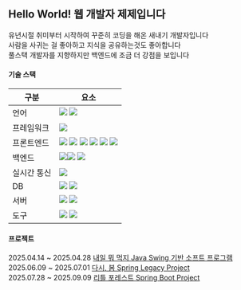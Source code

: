 ## Hello World! 웹 개발자 제제입니다

유년시절 취미부터 시작하여 꾸준히 코딩을 해온 새내기 개발자입니다  
사람을 사귀는 걸 좋아하고 지식을 공유하는것도 좋아합니다  
풀스택 개발자를 지향하지만 백엔드에 조금 더 강점을 보입니다


#### 기술 스택
  <!-- 언어 -->
|구분 | 요소 |
|----------|----------|
| 언어 | <img src="https://img.shields.io/badge/Java-007396?style=flat-square&logo=coffeescript&logoColor=white"/>  <img src="https://img.shields.io/badge/Python-007396?style=flat-square&logo=Python&logoColor=white"/> |
| 프레임워크 | <img src="https://img.shields.io/badge/Spring-6DB33F?style=flat-square&logo=Spring&logoColor=white"/> |
| 프론트엔드 | <img src="https://img.shields.io/badge/HTML5-E34F26?style=flat-square&logo=HTML5&logoColor=white"/> <img src="https://img.shields.io/badge/CSS3-1572B6?style=flat-square&logo=CSS&logoColor=white"/> <img src="https://img.shields.io/badge/JavaScript-F7DF1E?style=flat-square&logo=JavaScript&logoColor=white"/> <img src="https://img.shields.io/badge/Thymeleaf-005F0F?style=flat-square&logo=Thymeleaf&logoColor=white"/> <img src="https://img.shields.io/badge/JSP-1572B6?style=flat-square&logo=CSS3&logoColor=white"/> <img src="https://img.shields.io/badge/JSTL-1572B6?style=flat-square&logo=CSS3&logoColor=white"/> |
| 백엔드 | <img src="https://img.shields.io/badge/RestAPI-000000?style=flat-square&logoColor=white"/><img src="https://img.shields.io/badge/Json-000000?style=flat-square&logo=JavaScript&logoColor=white"/> <img src="https://img.shields.io/badge/MyBatis-1572B6?style=flat-square&logo=CSS3&logoColor=white"/> |
| 실시간 통신 | <img src="https://img.shields.io/badge/Websocket-2496ED?style=flat-square&logoColor=white"/> |
| DB | <img src="https://img.shields.io/badge/Oracle-F80000?style=flat-square&logo=Oracle&logoColor=white"/> <img src="https://img.shields.io/badge/MySql-F80000?style=flat-square&logo=MySql&logoColor=white"/> |
| 서버 | <img src="https://img.shields.io/badge/AWS EC2-F7DF1E?style=flat-square&logoColor=white"/> <img src="https://img.shields.io/badge/Docker-2496ED?style=flat-square&logo=Docker&logoColor=white"/> |
| 도구 | <img src="https://img.shields.io/badge/Git-F05032?style=flat-square&logo=Git&logoColor=white"/> <img src="https://img.shields.io/badge/swagger-000000?style=flat-square"/> |

#### 프로젝트
2025.04.14 ~ 2025.04.28 [내일 뭐 먹지 Java Swing 기반 소프트 프로그램](https://github.com/jeje1333/Naeil)  
2025.06.09 ~ 2025.07.01 [다시, 봄 Spring Legacy Project](https://github.com/jeje1333/Dasi-Bom)  
2025.07.28 ~ 2025.09.09 [리틀 포레스트 Spring Boot Project](https://github.com/jeje1333/port-LittleForest)

<!--
**jeje1333/jeje1333** is a ✨ _special_ ✨ repository because its `README.md` (this file) appears on your GitHub profile.

Here are some ideas to get you started:

- 🔭 I’m currently working on ...
- 🌱 I’m currently learning ...
- 👯 I’m looking to collaborate on ...
- 🤔 I’m looking for help with ...
- 💬 Ask me about ...
- 📫 How to reach me: ...
- 😄 Pronouns: ...
- ⚡ Fun fact: ...
-->
